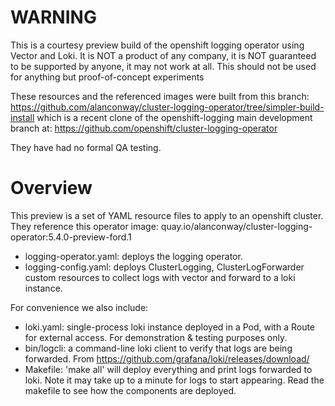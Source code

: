 
# WARNING

This is a courtesy preview build of the openshift logging operator using Vector and Loki.
It is NOT a product of any company, it is NOT guaranteed to be supported by anyone, it may not work at all.
This should not be used for anything but proof-of-concept experiments

These resources and the referenced images were built from this branch:
  https://github.com/alanconway/cluster-logging-operator/tree/simpler-build-install
which is a recent clone of the openshift-logging main development branch at:
  https://github.com/openshift/cluster-logging-operator

They have had no formal QA testing.

# Overview

This preview is a set of YAML resource files to apply to an openshift cluster.
They reference this operator image: quay.io/alanconway/cluster-logging-operator:5.4.0-preview-ford.1

- logging-operator.yaml: deploys the logging operator.
- logging-config.yaml: deploys ClusterLogging, ClusterLogForwarder custom resources to collect logs with vector and forward to a loki instance.


For convenience we also include:
- loki.yaml: single-process loki instance deployed in a Pod, with a Route for external access.
  For demonstration & testing purposes only.
- bin/logcli: a command-line loki client to verify that logs are being forwarded.
  From https://github.com/grafana/loki/releases/download/
- Makefile: 'make all' will deploy everything and print logs forwarded to loki.
  Note it may take up to a minute for logs to start appearing.
  Read the makefile to see how the components are deployed.

